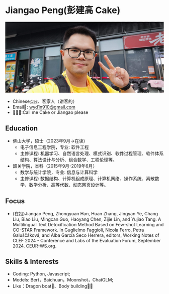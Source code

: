 # Jiangao Peng(彭建高 Cake)  
![alt text](image.png)
- Chinese🇨🇳、客家人（讲客的）
- Email📮: wyd1n910@gmail.com
- 👨🏻📢:Call me Cake or Jiangao please
## Education  
- 佛山大学，硕士（2023年9月->在读)
  - 电子信息工程学院，专业: 软件工程  
  - 主修课程: 机器学习、自然语言处理、模式识别、软件过程管理、软件体系结构、算法设计与分析、组合数学、工程伦理等。  
- 韶关学院，本科（2015年9月-2019年6月）
  - 数学与统计学院，专业: 信息与计算科学  
  - 主修课程: 数据结构、计算机组成原理、计算机网络、操作系统、离散数学、数学分析、高等代数、动态网页设计等。  
  
## Focus  
  
- (在投)Jiangao Peng, Zhongyuan Han, Huan Zhang, Jingyan Ye, Chang Liu, Biao Liu, Mingcan Guo, Haoyang Chen, Zijie Lin, and Yujiao Tang. A Multilingual Text Detoxification Method Based on Few-shot Learning and CO-STAR Framework. In Guglielmo Faggioli, Nicola Ferro, Petra Galuščáková, and Alba García Seco Herrera, editors, Working Notes of CLEF 2024 - Conference and Labs of the Evaluation Forum, September 2024. CEUR-WS.org.


## Skills & Interests  
- Coding: Python, Javascript;  
- Models: Bert，Baichuan，Moonshot，ChatGLM;  
- Like：Dragon boat🐲、Body building💪🏻